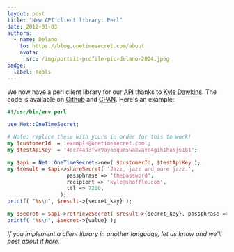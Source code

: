 ```yaml
---
layout: post
title: "New API client library: Perl"
date: 2012-01-03
authors:
  - name: Delano
    to: https://blog.onetimesecret.com/about
    avatar:
      src: /img/portait-profile-pic-delano-2024.jpeg
badge:
  label: Tools
---
```


We now have a perl client library for our [API](https://onetimesecret.com/docs/api/) thanks to <a href="https://metacpan.org/author/KYLED">Kyle Dawkins</a>. The code is available on [Github](https://github.com/quile/onetime-perl) and [CPAN](https://metacpan.org/dist/Net-OneTimeSecret/view/lib/Net/OneTimeSecret.pm). Here's an example:

```perl
#!/usr/bin/env perl

use Net::OneTimeSecret;

# Note: replace these with yours in order for this to work!
my $customerId  = 'example@onetimesecret.com';
my $testApiKey  = '4dc74a03fwr9aya5qur5wa8vavo4gih1hasj6181';

my $api = Net::OneTimeSecret->new( $customerId, $testApiKey );
my $result = $api->shareSecret( 'Jazz, jazz and more jazz.',
                   passphrase => 'thepassword',
                   recipient => 'kyle@shoffle.com',
                   ttl => 7200,
                 );
printf( "%s\n", $result->{secret_key} );

my $secret = $api->retrieveSecret( $result->{secret_key}, passphrase => "thepassword" );
printf( "%s\n", $secret->{value} );

```

*If you implement a client library in another language, let us know and we'll post about it here.*
